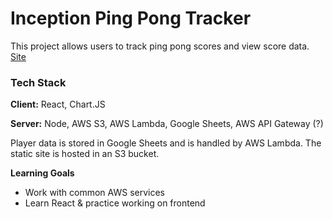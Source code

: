 
# Inception Ping Pong Tracker

This project allows users to track ping pong scores and view score data.
[Site](http://ping-pong-tracker.s3-website-us-east-1.amazonaws.com/)



### Tech Stack

**Client:** React, Chart.JS

**Server:** Node, AWS S3, AWS Lambda, Google Sheets, AWS API Gateway (?)


Player data is stored in Google Sheets and is handled by AWS Lambda. The static site is hosted in an S3 bucket.

**Learning Goals**
- Work with common AWS services
- Learn React & practice working on frontend

